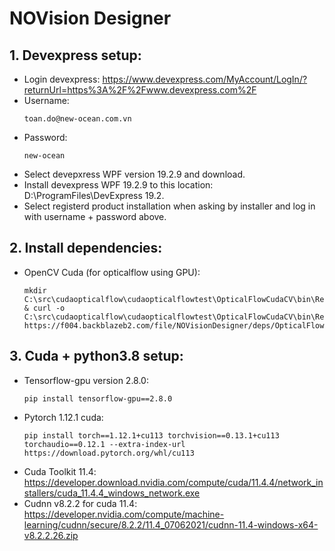 # NOVision Designer
## 1. Devexpress setup:
 - Login devexpress: https://www.devexpress.com/MyAccount/LogIn/?returnUrl=https%3A%2F%2Fwww.devexpress.com%2F
 - Username: 
   ```
   toan.do@new-ocean.com.vn
   ```
 - Password: 
   ```
   new-ocean
   ```
 - Select devepxress WPF version 19.2.9 and download.
 - Install devexpress WPF 19.2.9 to this location: D:\ProgramFiles\DevExpress 19.2.
 - Select registerd product installation when asking by installer and log in with username + password above.
## 2. Install dependencies:
 - OpenCV Cuda (for opticalflow using GPU):
   ```
   mkdir C:\src\cudaopticalflow\cudaopticalflowtest\OpticalFlowCudaCV\bin\Release & curl -o C:\src\cudaopticalflow\cudaopticalflowtest\OpticalFlowCudaCV\bin\Release\OpticalFlowCudaCV.dll https://f004.backblazeb2.com/file/NOVisionDesigner/deps/OpticalFlowCudaCV.dll
   ```
## 3. Cuda + python3.8 setup:
 - Tensorflow-gpu version 2.8.0:
   ```
   pip install tensorflow-gpu==2.8.0
   ```
 - Pytorch 1.12.1 cuda: 
   ```
   pip install torch==1.12.1+cu113 torchvision==0.13.1+cu113 torchaudio==0.12.1 --extra-index-url https://download.pytorch.org/whl/cu113
   ```
 - Cuda Toolkit 11.4: https://developer.download.nvidia.com/compute/cuda/11.4.4/network_installers/cuda_11.4.4_windows_network.exe
 - Cudnn v8.2.2 for cuda 11.4: https://developer.nvidia.com/compute/machine-learning/cudnn/secure/8.2.2/11.4_07062021/cudnn-11.4-windows-x64-v8.2.2.26.zip
